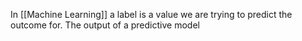 In [[Machine Learning]] a label is a value we are trying to predict the outcome for. The output of a predictive model